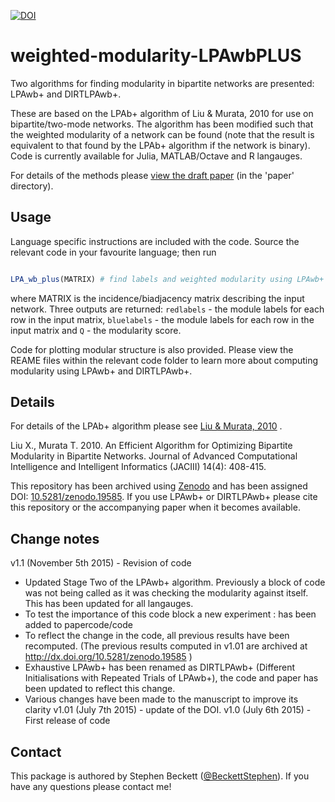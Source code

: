 [![DOI](https://zenodo.org/badge/doi/10.5281/zenodo.19585.svg)](http://dx.doi.org/10.5281/zenodo.19585)

weighted-modularity-LPAwbPLUS
=============================

Two algorithms for finding modularity in bipartite networks are presented: LPAwb+ and DIRTLPAwb+.

These are based on the LPAb+ algorithm of Liu & Murata, 2010 for use on bipartite/two-mode networks. The algorithm has been modified such that the weighted modularity of a network can be found (note that the result is equivalent to that found by the LPAb+ algorithm if the network is binary). Code is currently available for Julia, MATLAB/Octave and R langauges.

For details of the methods please [view the draft paper](https://github.com/sjbeckett/weighted-modularity-LPAwbPLUS/blob/master/paper/weightedModularityDraft.pdf?raw=true) (in the 'paper' directory).


Usage
---------

Language specific instructions are included with the code.
Source the relevant code in your favourite language; then run


```julia

LPA_wb_plus(MATRIX) # find labels and weighted modularity using LPAwb+


```
where MATRIX is the incidence/biadjacency matrix describing the input network. Three outputs are returned: `redlabels` - the module labels for each row in the input matrix, `bluelabels` - the module labels for each row in the input matrix and `Q` - the modularity score.

Code for plotting modular structure is also provided. Please view the REAME files within the relevant code folder to learn more about computing modularity using LPAwb+ and DIRTLPAwb+.




Details
---------

For details of the LPAb+ algorithm please see [Liu & Murata, 2010](https://www.fujipress.jp/finder/xslt.php?mode=present&inputfile=JACII001400040010.xml) .

Liu X., Murata T. 2010. An Efficient Algorithm for Optimizing Bipartite Modularity in Bipartite Networks. Journal of Advanced Computational Intelligence and Intelligent Informatics (JACIII) 14(4): 408-415.

This repository has been archived using [Zenodo](https://zenodo.org/) and has been assigned DOI: [10.5281/zenodo.19585](http://dx.doi.org/10.5281/zenodo.19477).
If you use LPAwb+ or DIRTLPAwb+ please cite this repository or the accompanying paper when it becomes available.


Change notes
---------

v1.1 (November 5th 2015) - Revision of code
* Updated Stage Two of the LPAwb+ algorithm. Previously a block of code was not being called as it was checking the modularity against itself. This has been updated for all langauges.
* To test the importance of this code block a new experiment :  has been added to papercode/code
* To reflect the change in the code, all previous results have been recomputed. (The previous results computed in v1.01 are archived at http://dx.doi.org/10.5281/zenodo.19585 )
* Exhaustive LPAwb+ has been renamed as DIRTLPAwb+ (Different Initialisations with Repeated Trials of LPAwb+), the code and paper has been updated to reflect this change.
* Various changes have been made to the manuscript to improve its clarity
v1.01 (July 7th 2015) - update of the DOI.
v1.0 (July 6th 2015) - First release of code



Contact
--------

This package is authored by Stephen Beckett ([@BeckettStephen](https://twitter.com/BeckettStephen)). If you have any questions please contact me!
